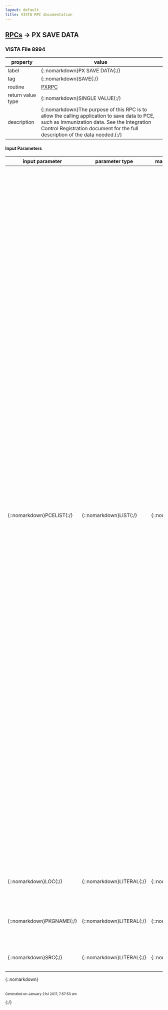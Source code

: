 ```yaml
---
layout: default
title: VISTA RPC documentation
---
```




## [RPCs](TableOfContent.md) &#8594; PX SAVE DATA 



### VISTA File 8994 


 property | value 
--- | --- 
 label | {::nomarkdown}PX SAVE DATA{:/}
 tag | {::nomarkdown}SAVE{:/}
 routine | [PXRPC](http://code.osehra.org/dox/Routine_PXRPC_source.html)
 return value type | {::nomarkdown}SINGLE VALUE{:/}
 description | {::nomarkdown}The purpose of this RPC is to allow the calling application to save data to PCE, such as Immunization data. See the Integration Control Registration document for the full description of the data needed.{:/}

#### Input Parameters

| input parameter | parameter type | maximum data length | required | description | 
| --- | --- | --- | --- | --- | 
| {::nomarkdown}PCELIST{:/} | {::nomarkdown}LIST{:/} | {::nomarkdown}10000{:/} | {::nomarkdown}true{:/} | {::nomarkdown}PCELIST (n)= HDR ^ Encounter Inpatient? ^ Note has CPT codes? ^ Visit              string [Encounter location; Encounter date/time; Encounter             Service category]  (REQUIRED)        (n)=VST^DT^Encounter date/time        (n)=VST^PT^Encounter patient (DFN) (n)=VST^HL^Encounter location        (n)=VST^VC^ Encounter Service Category         If  applicable:                      (n)=VST^PR^ Parent for secondary visit        (n)=VST^OL^ Outside Location for Historical visits        (n)=VST^SC^ Service Connected related?        (n)=VST^AO^ Agent Orange related?        (n)=VST^IR^ Ionizing Radiation related?        (n)=VST^EC^ Environmental Contaminates related?        (n)=VST^MST^ Military Sexual Trauma related?        (n)=VST^HNC^ Head and/or Neck Cancer related?        (n)=VST^CV^ Combat Vet related?        (n)=VST^SHD^ Shipboard Hazard and Defense related?         (n)=PRV^PRV ^ Provider IEN ^^^ Provider Name ^ Primary Provider?        (n)=POV(+:  add, -: delete) ^ ICD diagnosis code ^ Category  ^             Narrative (Diagnosis description) ^ Primary Diagnosis? ^            Provider String ^ Add to Problem List? ^^^ Next comment            sequence # if saving comments        (n)=COM^COM (Comments) ^ Next comment sequence # ^ @ = no             comments added        (n)=CPT (+:  add, -: delete) ^ Procedural  CPT code ^ Category ^             Narrative (Procedure description) ^ Quantity ^ Provider IEN            ^^^ [# of modifiers;  Modifier code/Modifier IEN ^ Next            comment sequence # ^        (n)=IMM (+:  add, -: delete) ^ Immunization IEN ^ Category ^             Narrative (Immunization description/name) ^ Series ^            Encounter Provider ^ Reaction ^ Contraindicated? ^ Refused? ^            Next comment sequence # ^ CVX ^ Event Info Source ^ Dosage ^            Route ^ Admin Site ^ Lot# ^ Manufacturer ^ Expiration Date        (n)=SK (+:  add, -: delete) ^ Skin Test IEN ^ Category ^             Narrative (Skin Test description/name) ^ Results ^^ Reading            ^^^ Next comment sequence #        (n)=PED (+:  add, -: delete) ^ Patient Education IEN ^ Category ^             Narrative (Patient Education description/name) ^ Level of            understanding ^^^^^ ^^ Next comment sequence #        (n)=HF (+:  add, -: delete) ^ Health Factor IEN ^ Category ^             Narrative (Health Factor description/name) ^ Level ^^^^^ Next            comment sequence # ^ Get Reminder        (n)=XAM(+:  add, -: delete) ^ Exam IEN ^ Category ^ Narrative             (Exam description/name) ^ Results ^^^^^ Next comment sequence            #{:/} | 
| {::nomarkdown}LOC{:/} | {::nomarkdown}LITERAL{:/} | {::nomarkdown}40{:/} | {::nomarkdown}true{:/} | {::nomarkdown}This is the hospital location. This is not used when the information is from an outside source.{:/} | 
| {::nomarkdown}PKGNAME{:/} | {::nomarkdown}LITERAL{:/} | {::nomarkdown}60{:/} | {::nomarkdown}true{:/} | {::nomarkdown}The package name that is sending the data to PCE. This should be the full package name, such as PATIENT CARE ENCOUNTERS. {:/} | 
| {::nomarkdown}SRC{:/} | {::nomarkdown}LITERAL{:/} | {::nomarkdown}60{:/} | {::nomarkdown}true{:/} | {::nomarkdown}The source of the data - such as VLER E-HEALTH EXCHANGE.{:/} | 

{::nomarkdown} <br/><br/><p style="font-size: 11px">Generated on January 21st 2017, 7:57:53 am</p>{:/}